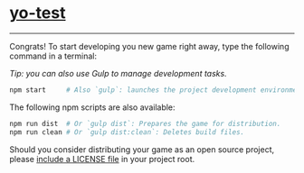 # [yo-test](https://example.com/my-game/)


---

Congrats! To start developing you new game right away, type the following command in a terminal:

_Tip: you can also use Gulp to manage development tasks._

```sh
npm start     # Also `gulp`: launches the project development environment.
```

The following npm scripts are also available:

```sh
npm run dist  # Or `gulp dist`: Prepares the game for distribution.
npm run clean # Or `gulp dist:clean`: Deletes build files.
```

Should you consider distributing your game as an open source project, please [include a LICENSE file](http://choosealicense.com/) in your project root.
